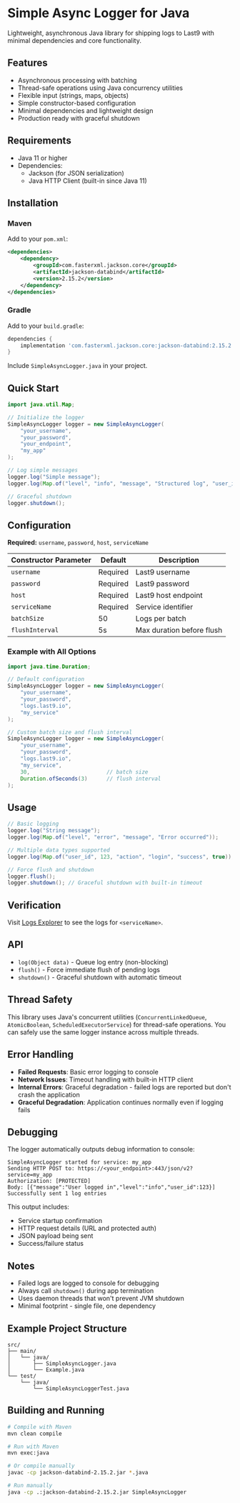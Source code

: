 # Simple Async Logger for Java

Lightweight, asynchronous Java library for shipping logs to Last9 with minimal dependencies and core functionality.

## Features

- Asynchronous processing with batching
- Thread-safe operations using Java concurrency utilities
- Flexible input (strings, maps, objects)
- Simple constructor-based configuration
- Minimal dependencies and lightweight design
- Production ready with graceful shutdown

## Requirements

- Java 11 or higher
- Dependencies:
  - Jackson (for JSON serialization)
  - Java HTTP Client (built-in since Java 11)

## Installation

### Maven

Add to your `pom.xml`:

```xml
<dependencies>
    <dependency>
        <groupId>com.fasterxml.jackson.core</groupId>
        <artifactId>jackson-databind</artifactId>
        <version>2.15.2</version>
    </dependency>
</dependencies>
```

### Gradle

Add to your `build.gradle`:

```gradle
dependencies {
    implementation 'com.fasterxml.jackson.core:jackson-databind:2.15.2'
}
```

Include `SimpleAsyncLogger.java` in your project.

## Quick Start

```java
import java.util.Map;

// Initialize the logger
SimpleAsyncLogger logger = new SimpleAsyncLogger(
    "your_username",
    "your_password", 
    "your_endpoint",
    "my_app"
);

// Log simple messages
logger.log("Simple message");
logger.log(Map.of("level", "info", "message", "Structured log", "user_id", 123));

// Graceful shutdown
logger.shutdown();
```

## Configuration

**Required:** `username`, `password`, `host`, `serviceName`

| Constructor Parameter | Default | Description |
|----------------------|---------|-------------|
| `username` | Required | Last9 username |
| `password` | Required | Last9 password |
| `host` | Required | Last9 host endpoint |
| `serviceName` | Required | Service identifier |
| `batchSize` | 50 | Logs per batch |
| `flushInterval` | 5s | Max duration before flush |

### Example with All Options

```java
import java.time.Duration;

// Default configuration
SimpleAsyncLogger logger = new SimpleAsyncLogger(
    "your_username",
    "your_password",
    "logs.last9.io", 
    "my_service"
);

// Custom batch size and flush interval
SimpleAsyncLogger logger = new SimpleAsyncLogger(
    "your_username",
    "your_password", 
    "logs.last9.io",
    "my_service",
    30,                        // batch size
    Duration.ofSeconds(3)      // flush interval
);
```

## Usage

```java
// Basic logging
logger.log("String message");
logger.log(Map.of("level", "error", "message", "Error occurred"));

// Multiple data types supported
logger.log(Map.of("user_id", 123, "action", "login", "success", true));

// Force flush and shutdown
logger.flush();
logger.shutdown(); // Graceful shutdown with built-in timeout
```

## Verification

Visit [Logs Explorer](https://app.last9.io/logs) to see the logs for `<serviceName>`.

## API

- `log(Object data)` - Queue log entry (non-blocking)
- `flush()` - Force immediate flush of pending logs
- `shutdown()` - Graceful shutdown with automatic timeout

## Thread Safety

This library uses Java's concurrent utilities (`ConcurrentLinkedQueue`, `AtomicBoolean`, `ScheduledExecutorService`) for thread-safe operations. You can safely use the same logger instance across multiple threads.

## Error Handling

- **Failed Requests**: Basic error logging to console
- **Network Issues**: Timeout handling with built-in HTTP client
- **Internal Errors**: Graceful degradation - failed logs are reported but don't crash the application
- **Graceful Degradation**: Application continues normally even if logging fails

## Debugging

The logger automatically outputs debug information to console:

```
SimpleAsyncLogger started for service: my_app
Sending HTTP POST to: https://<your_endpoint>:443/json/v2?service=my_app
Authorization: [PROTECTED]
Body: [{"message":"User logged in","level":"info","user_id":123}]
Successfully sent 1 log entries
```

This output includes:
- Service startup confirmation
- HTTP request details (URL and protected auth)
- JSON payload being sent
- Success/failure status

## Notes

- Failed logs are logged to console for debugging
- Always call `shutdown()` during app termination
- Uses daemon threads that won't prevent JVM shutdown
- Minimal footprint - single file, one dependency

## Example Project Structure

```
src/
├── main/
│   └── java/
│       ├── SimpleAsyncLogger.java
│       └── Example.java
└── test/
    └── java/
        └── SimpleAsyncLoggerTest.java
```

## Building and Running

```bash
# Compile with Maven
mvn clean compile

# Run with Maven
mvn exec:java

# Or compile manually
javac -cp jackson-databind-2.15.2.jar *.java

# Run manually
java -cp .:jackson-databind-2.15.2.jar SimpleAsyncLogger
```